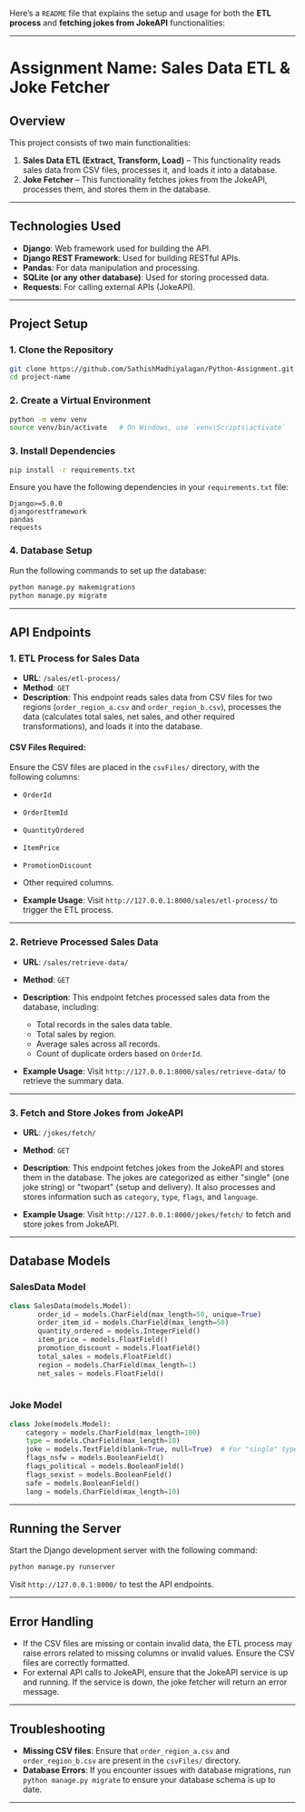Here’s a `README` file that explains the setup and usage for both the **ETL process** and **fetching jokes from JokeAPI** functionalities:

---

# **Assignment Name: Sales Data ETL & Joke Fetcher**

## **Overview**

This project consists of two main functionalities:
1. **Sales Data ETL (Extract, Transform, Load)** – This functionality reads sales data from CSV files, processes it, and loads it into a database.
2. **Joke Fetcher** – This functionality fetches jokes from the JokeAPI, processes them, and stores them in the database.

---

## **Technologies Used**

- **Django**: Web framework used for building the API.
- **Django REST Framework**: Used for building RESTful APIs.
- **Pandas**: For data manipulation and processing.
- **SQLite (or any other database)**: Used for storing processed data.
- **Requests**: For calling external APIs (JokeAPI).

---

## **Project Setup**

### **1. Clone the Repository**

```bash
git clone https://github.com/SathishMadhiyalagan/Python-Assignment.git
cd project-name
```

### **2. Create a Virtual Environment**

```bash
python -m venv venv
source venv/bin/activate   # On Windows, use `venv\Scripts\activate`
```

### **3. Install Dependencies**

```bash
pip install -r requirements.txt
```

Ensure you have the following dependencies in your `requirements.txt` file:

```
Django>=5.0.0
djangorestframework
pandas
requests
```

### **4. Database Setup**

Run the following commands to set up the database:

```bash
python manage.py makemigrations
python manage.py migrate
```

---

## **API Endpoints**

### **1. ETL Process for Sales Data**

- **URL**: `/sales/etl-process/`
- **Method**: `GET`
- **Description**: This endpoint reads sales data from CSV files for two regions (`order_region_a.csv` and `order_region_b.csv`), processes the data (calculates total sales, net sales, and other required transformations), and loads it into the database.

#### **CSV Files Required**:
Ensure the CSV files are placed in the `csvFiles/` directory, with the following columns:
- `OrderId`
- `OrderItemId`
- `QuantityOrdered`
- `ItemPrice`
- `PromotionDiscount`
- Other required columns.

- **Example Usage**: Visit `http://127.0.0.1:8000/sales/etl-process/` to trigger the ETL process.

---

### **2. Retrieve Processed Sales Data**

- **URL**: `/sales/retrieve-data/`
- **Method**: `GET`
- **Description**: This endpoint fetches processed sales data from the database, including:
  - Total records in the sales data table.
  - Total sales by region.
  - Average sales across all records.
  - Count of duplicate orders based on `OrderId`.

- **Example Usage**: Visit `http://127.0.0.1:8000/sales/retrieve-data/` to retrieve the summary data.

---

### **3. Fetch and Store Jokes from JokeAPI**

- **URL**: `/jokes/fetch/`
- **Method**: `GET`
- **Description**: This endpoint fetches jokes from the JokeAPI and stores them in the database. The jokes are categorized as either "single" (one joke string) or "twopart" (setup and delivery). It also processes and stores information such as `category`, `type`, `flags`, and `language`.

- **Example Usage**: Visit `http://127.0.0.1:8000/jokes/fetch/` to fetch and store jokes from JokeAPI.

---

## **Database Models**

### **SalesData Model**
```python
class SalesData(models.Model):
       order_id = models.CharField(max_length=50, unique=True)
       order_item_id = models.CharField(max_length=50)
       quantity_ordered = models.IntegerField()
       item_price = models.FloatField()
       promotion_discount = models.FloatField()
       total_sales = models.FloatField()
       region = models.CharField(max_length=1)
       net_sales = models.FloatField()
    
```

### **Joke Model**
```python
class Joke(models.Model):
    category = models.CharField(max_length=100)
    type = models.CharField(max_length=10)
    joke = models.TextField(blank=True, null=True)  # For "single" type
    flags_nsfw = models.BooleanField()
    flags_political = models.BooleanField()
    flags_sexist = models.BooleanField()
    safe = models.BooleanField()
    lang = models.CharField(max_length=10)
```

---

## **Running the Server**

Start the Django development server with the following command:

```bash
python manage.py runserver
```

Visit `http://127.0.0.1:8000/` to test the API endpoints.

---

## **Error Handling**

- If the CSV files are missing or contain invalid data, the ETL process may raise errors related to missing columns or invalid values. Ensure the CSV files are correctly formatted.
- For external API calls to JokeAPI, ensure that the JokeAPI service is up and running. If the service is down, the joke fetcher will return an error message.

---

## **Troubleshooting**

- **Missing CSV files**: Ensure that `order_region_a.csv` and `order_region_b.csv` are present in the `csvFiles/` directory.
- **Database Errors**: If you encounter issues with database migrations, run `python manage.py migrate` to ensure your database schema is up to date.

---
